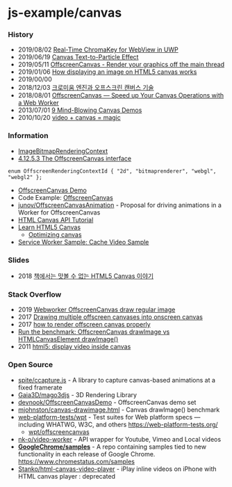 # js-example/canvas


### History
- 2019/08/02 [Real-Time ChromaKey for WebView in UWP](https://daron.blog/real-time-chromakey-for-webview-in-uwp/)
- 2019/06/19 [Canvas Text-to-Particle Effect](https://developpaper.com/canvas-text-to-particle-effect/)
- 2019/05/11 [OffscreenCanvas - Render your graphics off the main thread](https://yashints.dev/blog/2019/05/11/offscreen-canvas)
- 2019/01/06 [How displaying an image on HTML5 canvas works](https://www.nashvail.me/blog/canvas-image/)
- 2019/00/00
- 2018/12/03 [크로미움 엔진과 오프스크린 캔버스 기술](https://brunch.co.kr/@clay1987/102)
- 2018/08/01 [OffscreenCanvas — Speed up Your Canvas Operations with a Web Worker](https://developers.google.com/web/updates/2018/08/offscreen-canvas)
- 2013/07/01 [9 Mind-Blowing Canvas Demos](https://davidwalsh.name/canvas-demos)
- 2010/10/20 [video + canvas = magic](http://html5doctor.com/video-canvas-magic/)


### Information
- [ImageBitmapRenderingContext](https://developer.mozilla.org/en-US/docs/Web/API/ImageBitmapRenderingContext)
- [4.12.5.3 The OffscreenCanvas interface](https://html.spec.whatwg.org/multipage/canvas.html#the-offscreencanvas-interface)
```
enum OffscreenRenderingContextId { "2d", "bitmaprenderer", "webgl", "webgl2" };
```
- [OffscreenCanvas Demo](https://devnook.github.io/OffscreenCanvasDemo/index.html)
- Code Example: [OffscreenCanvas](https://code-examples.net/en/docs/dom/offscreencanvas)
- [junov/OffscreenCanvasAnimation](https://github.com/junov/OffscreenCanvasAnimation) - Proposal for driving animations in a Worker for OffscreenCanvas
- [HTML Canvas API Tutorial](https://flaviocopes.com/canvas/)
- [Learn HTML5 Canvas](https://www.commonlounge.com/discussion/2ea5b6daefec44e8b01a6acd9e601006)
    - [Optimizing canvas](https://www.commonlounge.com/discussion/f6c17da678d846c88e2c75dfdcd3056d)
- [Service Worker Sample: Cache Video Sample](https://googlechrome.github.io/samples/service-worker/prefetch-video/)


### Slides
- 2018 [책에서는 맛볼 수 없는 HTML5 Canvas 이야기](https://www.slideshare.net/deview/122-html5-canvas)


### Stack Overflow
- 2019 [Webworker OffscreenCanvas draw regular image](https://stackoverflow.com/questions/56553281/webworker-offscreencanvas-draw-regular-image)
- 2017 [Drawing multiple offscreen canvases into onscreen canvas](https://stackoverflow.com/questions/44608344/drawing-multiple-offscreen-canvases-into-onscreen-canvas)
- 2017 [how to render offscreen canvas properly](https://stackoverflow.com/questions/43369748/how-to-render-offscreen-canvas-properly)
- [Run the benchmark: OffscreenCanvas drawImage vs HTMLCanvasElement drawImage()](https://www.measurethat.net/Benchmarks/Show/5098/0/offscreencanvas-drawimage-vs-htmlcanvaselement-drawimag)
- 2011 [html5: display video inside canvas](https://stackoverflow.com/questions/4429440/html5-display-video-inside-canvas)


### Open Source
- [spite/ccapture.js](https://github.com/spite/ccapture.js) - A library to capture canvas-based animations at a fixed framerate
- [Gaia3D/mago3djs](https://github.com/Gaia3D/mago3djs) - 3D Rendering Library
- [devnook/OffscreenCanvasDemo](https://github.com/devnook/OffscreenCanvasDemo) - OffscreenCanvas demo set
- [mjohnston/canvas-drawimage.html](https://gist.github.com/mjohnston/1a096e4feb7c40be3438) - Canvas drawImage() benchmark
- [web-platform-tests/wpt](https://github.com/web-platform-tests/wpt) - Test suites for Web platform specs — including WHATWG, W3C, and others https://web-platform-tests.org/
    - [wpt/offscreencanvas](https://github.com/web-platform-tests/wpt/tree/master/offscreen-canvas)
 - [nk-o/video-worker](https://github.com/nk-o/video-worker) - API wrapper for Youtube, Vimeo and Local videos
- [**GoogleChrome/samples**](https://github.com/GoogleChrome/samples) - A repo containing samples tied to new functionality in each release of Google Chrome. https://www.chromestatus.com/samples
- [Stanko/html-canvas-video-player](https://github.com/Stanko/html-canvas-video-player) - iPlay inline videos on iPhone with HTML canvas player : deprecated


